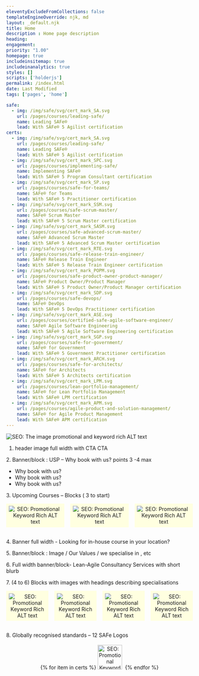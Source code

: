 ```yaml
---
eleventyExcludeFromCollections: false
templateEngineOverride: njk, md
layout: _default.njk
title: Home
description : Home page description
heading:
engagement:
priority: "1.00"
homepage: true
includeinsitemap: true
includeinanalytics: true
styles: []
scripts: ['holderjs']
permalink: /index.html
date: Last Modified
tags: ['pages', 'home']

safe: 
  - img: /img/safe/svg/cert_mark_SA.svg
    url: /pages/courses/leading-safe/
    name: Leading SAFe®
    lead: With SAFe® 5 Agilist certification
certs: 
  - img: /img/safe/svg/cert_mark_SA.svg
    url: /pages/courses/leading-safe/
    name: Leading SAFe®
    lead: With SAFe® 5 Agilist certification
  - img: /img/safe/svg/cert_mark_SPC.svg
    url: /pages/courses/implementing-safe/
    name: Implementing SAFe®
    lead: With SAFe® 5 Program Consultant certification
  - img: /img/safe/svg/cert_mark_SP.svg
    url: /pages/courses/safe-for-teams/
    name: SAFe® for Teams
    lead: With SAFe® 5 Practitioner certification
  - img: /img/safe/svg/cert_mark_SSM.svg
    url: /pages/courses/safe-scrum-master/
    name: SAFe® Scrum Master
    lead: With SAFe® 5 Scrum Master certification
  - img: /img/safe/svg/cert_mark_SASM.svg
    url: /pages/courses/safe-advanced-scrum-master/
    name: SAFe® Advanced Scrum Master
    lead: With SAFe® 5 Advanced Scrum Master certification
  - img: /img/safe/svg/cert_mark_RTE.svg
    url: /pages/courses/safe-release-train-engineer/
    name: SAFe® Release Train Engineer
    lead: With SAFe® 5 Release Train Engineer certification
  - img: /img/safe/svg/cert_mark_POPM.svg
    url: /pages/courses/safe-product-owner-product-manager/
    name: SAFe® Product Owner/Product Manager
    lead: With SAFe® 5 Product Owner/Product Manager certification
  - img: /img/safe/svg/cert_mark_SDP.svg
    url: /pages/courses/safe-devops/
    name: SAFe® DevOps
    lead: With SAFe® 5 DevOps Practitioner certification
  - img: /img/safe/svg/cert_mark_ASE.svg
    url: /pages/courses/certified-safe-agile-software-engineer/
    name: SAFe® Agile Software Engineering
    lead: With SAFe® 5 Agile Software Engineering certification
  - img: /img/safe/svg/cert_mark_SGP.svg
    url: /pages/courses/safe-for-government/
    name: SAFe® for Government
    lead: With SAFe® 5 Government Practitioner certification
  - img: /img/safe/svg/cert_mark_ARCH.svg
    url: /pages/courses/safe-for-architects/
    name: SAFe® for Architects
    lead: With SAFe® 5 Architects certification
  - img: /img/safe/svg/cert_mark_LPM.svg
    url: /pages/courses/lean-portfolio-management/
    name: SAFe® for Lean Portfolio Management
    lead: With SAFe® LPM certification
  - img: /img/safe/svg/cert_mark_APM.svg
    url: /pages/courses/agile-product-and-solution-management/
    name: SAFe® for Agile Product Management
    lead: With SAFe® APM certification
---
```

<style>

        .grid-container-3 {
          display: grid;
          grid-template-columns: repeat(3, 1fr);
          grid-column-gap: 1rem;
          place-items: center;
        }
        .col-3 {
          background-color: lightyellow;
          margin: 0 auto;
          margin-bottom: 1rem;
          padding: 0.42rem;
        }
        @media (max-width: 767.98px) {
          .grid-container-3 {
            grid-template-columns: repeat(2, 1fr);
          }
          .col-3:nth-child(3) {
            border: 1px solid red;
          }
        }

        .grid-container-4 {
          display: grid;
          grid-template-columns: repeat(4, 1fr);
          grid-column-gap: 1rem;
          margin-bottom: 1rem;
          place-items: center;
        }
        .col-4 {
          background-color: lightyellow;
          margin: 0 auto;
          margin-bottom: 1rem;
          padding: 0.42rem;
        }



        @media (max-width: 767.98px) {
          .grid-container-4 {
            grid-template-columns: repeat(2, 1fr);
            margin-bottom: 0;
          }
          .col-4 {
            margin-bottom: 1rem;
          }
        }



</style>
<main>

<div class="default-grid">

<section class="default-breakout">

  <img class="full-bleed img-fluid" data-src="holder.js/1920x250?auto=yes&textmode=exact" alt="SEO: The image promotional and keyword rich ALT text">

  1. header image full width with CTA CTA

</section>

<section>

  <p>2. Banner/block : USP – Why book with us? points 3 -4 max</p>
  <ul>
  <li>Why book with us?</li>
  <li>Why book with us?</li>
  <li>Why book with us?</li>
  </ul>

</section>

<section>

  <p>3. Upcoming Courses – Blocks ( 3 to start)</p>

  <div class="grid-container-3" style="margin: 0 auto; text-align: center;">
    <div class="col-3">
      <img class="img-fluid" data-src="holder.js/180x180?auto=yes&textmode=exact" alt="SEO: Promotional Keyword Rich ALT text">
    </div>
    <div class="col-3">
      <img class="img-fluid" data-src="holder.js/180x180?auto=yes&textmode=exact" alt="SEO: Promotional Keyword Rich ALT text">
    </div>
    <div class="col-3">
      <img class="img-fluid" data-src="holder.js/180x180?auto=yes&textmode=exact" alt="SEO: Promotional Keyword Rich ALT text">
    </div>
  </div>

</section>

<section class="default-breakout">

  <p>4. Banner full width - Looking for in-house course in your location?</p>

</section>

<section>

  <p>5. Banner/block : Image  / Our Values / we specialise in , etc</p>

</section>
<section class="default-breakout">

  <p>6. Full width banner/block- Lean-Agile Consultancy Services with short blurb</p>

</section>
<section>

  <p>7. (4 to 6) Blocks with images with headings describing specialisations</p>

  <div class="grid-container-4" style="margin: 0 auto; text-align: center;">
    <div class="col-4">
      <img class="img-fluid" data-src="holder.js/180x180?auto=yes&textmode=exact" alt="SEO: Promotional Keyword Rich ALT text">
    </div>
    <div class="col-4">
      <img class="img-fluid" data-src="holder.js/180x180?auto=yes&textmode=exact" alt="SEO: Promotional Keyword Rich ALT text">
    </div>
    <div class="col-4">
      <img class="img-fluid" data-src="holder.js/180x180?auto=yes&textmode=exact" alt="SEO: Promotional Keyword Rich ALT text">
    </div>
    <div class="col-4">
      <img class="img-fluid" data-src="holder.js/180x180?auto=yes&textmode=exact" alt="SEO: Promotional Keyword Rich ALT text">
    </div>
  </div>

</section>
<section>

  <p>8. Globally recognised standards – 12 SAFe Logos </p>
  
  <div class="" style="margin: 0 auto; text-align: center;">
  {% for item in certs %}<img class="x-img-fluid" style="margin: 0.25rem; width: 66px; height: 66px;" src="{{ item.img }}" alt="SEO: Promotional Keyword Rich ALT text">&nbsp;{% endfor %}
  </div>

</section>

</div>

</main>